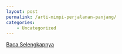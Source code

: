 ```yaml
---
layout: post
permalink: /arti-mimpi-perjalanan-panjang/
categories:
    - Uncategorized
---
```


[Baca Selengkapnya](/07)